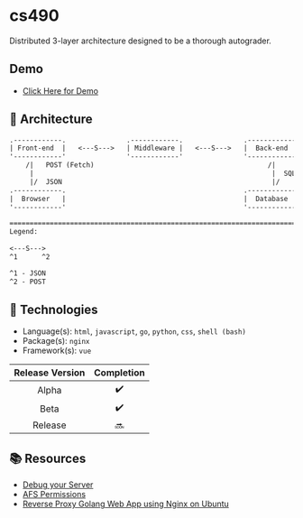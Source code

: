 # cs490
Distributed 3-layer architecture designed to be a thorough autograder.

## Demo
- [Click Here for Demo](http://exam-central.surge.sh/)

## :triangular_ruler: Architecture
```txt
.------------.               .------------.               .------------.
| Front-end  |   <---S--->   | Middleware |   <---S--->   |  Back-end  |
'------------'               '------------'               '------------'
    /|   POST (Fetch)                                           /|
     |                                                           |  SQL
     |/  JSON                                                    |/
.------------.                                            .------------.
|  Browser   |                                            |  Database  | 
'------------'                                            '------------'

========================================================================
Legend:
     
<---S--->
^1      ^2

^1 - JSON
^2 - POST
```

## :microscope: Technologies
- Language(s): `html`, `javascript`, `go`, `python`, `css`, `shell (bash)`
- Package(s): `nginx`
- Framework(s): `vue`


<!-- :heavy_check_mark: vs :x: vs :soon: -->
| Release Version | Completion
| :-----:  | :-----:
| Alpha     | :heavy_check_mark:
| Beta      | :heavy_check_mark:
| Release   | :soon:


## :books: Resources
- [Debug your Server](https://ist.njit.edu/debug-your-code)
- [AFS Permissions](https://ist.njit.edu/afs-permissions)
- [Reverse Proxy Golang Web App using Nginx on Ubuntu](https://www.digitalocean.com/community/tutorials/how-to-deploy-a-go-web-application-using-nginx-on-ubuntu-18-04)